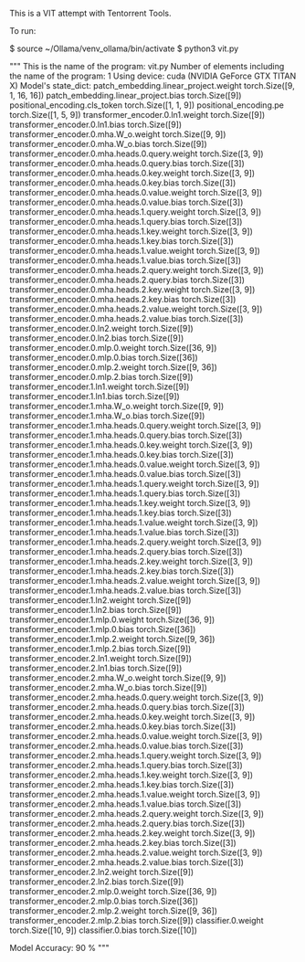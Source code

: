 This is a VIT attempt with Tentorrent Tools.

To run:

$ source ~/Ollama/venv_ollama/bin/activate
$ python3 vit.py  

"""
This is the name of the program: vit.py
Number of elements including the name of the program: 1
Using device:  cuda (NVIDIA GeForce GTX TITAN X)
Model's state_dict:
patch_embedding.linear_project.weight 	 torch.Size([9, 1, 16, 16])
patch_embedding.linear_project.bias 	 torch.Size([9])
positional_encoding.cls_token 	 torch.Size([1, 1, 9])
positional_encoding.pe 	 torch.Size([1, 5, 9])
transformer_encoder.0.ln1.weight 	 torch.Size([9])
transformer_encoder.0.ln1.bias 	 torch.Size([9])
transformer_encoder.0.mha.W_o.weight 	 torch.Size([9, 9])
transformer_encoder.0.mha.W_o.bias 	 torch.Size([9])
transformer_encoder.0.mha.heads.0.query.weight 	 torch.Size([3, 9])
transformer_encoder.0.mha.heads.0.query.bias 	 torch.Size([3])
transformer_encoder.0.mha.heads.0.key.weight 	 torch.Size([3, 9])
transformer_encoder.0.mha.heads.0.key.bias 	 torch.Size([3])
transformer_encoder.0.mha.heads.0.value.weight 	 torch.Size([3, 9])
transformer_encoder.0.mha.heads.0.value.bias 	 torch.Size([3])
transformer_encoder.0.mha.heads.1.query.weight 	 torch.Size([3, 9])
transformer_encoder.0.mha.heads.1.query.bias 	 torch.Size([3])
transformer_encoder.0.mha.heads.1.key.weight 	 torch.Size([3, 9])
transformer_encoder.0.mha.heads.1.key.bias 	 torch.Size([3])
transformer_encoder.0.mha.heads.1.value.weight 	 torch.Size([3, 9])
transformer_encoder.0.mha.heads.1.value.bias 	 torch.Size([3])
transformer_encoder.0.mha.heads.2.query.weight 	 torch.Size([3, 9])
transformer_encoder.0.mha.heads.2.query.bias 	 torch.Size([3])
transformer_encoder.0.mha.heads.2.key.weight 	 torch.Size([3, 9])
transformer_encoder.0.mha.heads.2.key.bias 	 torch.Size([3])
transformer_encoder.0.mha.heads.2.value.weight 	 torch.Size([3, 9])
transformer_encoder.0.mha.heads.2.value.bias 	 torch.Size([3])
transformer_encoder.0.ln2.weight 	 torch.Size([9])
transformer_encoder.0.ln2.bias 	 torch.Size([9])
transformer_encoder.0.mlp.0.weight 	 torch.Size([36, 9])
transformer_encoder.0.mlp.0.bias 	 torch.Size([36])
transformer_encoder.0.mlp.2.weight 	 torch.Size([9, 36])
transformer_encoder.0.mlp.2.bias 	 torch.Size([9])
transformer_encoder.1.ln1.weight 	 torch.Size([9])
transformer_encoder.1.ln1.bias 	 torch.Size([9])
transformer_encoder.1.mha.W_o.weight 	 torch.Size([9, 9])
transformer_encoder.1.mha.W_o.bias 	 torch.Size([9])
transformer_encoder.1.mha.heads.0.query.weight 	 torch.Size([3, 9])
transformer_encoder.1.mha.heads.0.query.bias 	 torch.Size([3])
transformer_encoder.1.mha.heads.0.key.weight 	 torch.Size([3, 9])
transformer_encoder.1.mha.heads.0.key.bias 	 torch.Size([3])
transformer_encoder.1.mha.heads.0.value.weight 	 torch.Size([3, 9])
transformer_encoder.1.mha.heads.0.value.bias 	 torch.Size([3])
transformer_encoder.1.mha.heads.1.query.weight 	 torch.Size([3, 9])
transformer_encoder.1.mha.heads.1.query.bias 	 torch.Size([3])
transformer_encoder.1.mha.heads.1.key.weight 	 torch.Size([3, 9])
transformer_encoder.1.mha.heads.1.key.bias 	 torch.Size([3])
transformer_encoder.1.mha.heads.1.value.weight 	 torch.Size([3, 9])
transformer_encoder.1.mha.heads.1.value.bias 	 torch.Size([3])
transformer_encoder.1.mha.heads.2.query.weight 	 torch.Size([3, 9])
transformer_encoder.1.mha.heads.2.query.bias 	 torch.Size([3])
transformer_encoder.1.mha.heads.2.key.weight 	 torch.Size([3, 9])
transformer_encoder.1.mha.heads.2.key.bias 	 torch.Size([3])
transformer_encoder.1.mha.heads.2.value.weight 	 torch.Size([3, 9])
transformer_encoder.1.mha.heads.2.value.bias 	 torch.Size([3])
transformer_encoder.1.ln2.weight 	 torch.Size([9])
transformer_encoder.1.ln2.bias 	 torch.Size([9])
transformer_encoder.1.mlp.0.weight 	 torch.Size([36, 9])
transformer_encoder.1.mlp.0.bias 	 torch.Size([36])
transformer_encoder.1.mlp.2.weight 	 torch.Size([9, 36])
transformer_encoder.1.mlp.2.bias 	 torch.Size([9])
transformer_encoder.2.ln1.weight 	 torch.Size([9])
transformer_encoder.2.ln1.bias 	 torch.Size([9])
transformer_encoder.2.mha.W_o.weight 	 torch.Size([9, 9])
transformer_encoder.2.mha.W_o.bias 	 torch.Size([9])
transformer_encoder.2.mha.heads.0.query.weight 	 torch.Size([3, 9])
transformer_encoder.2.mha.heads.0.query.bias 	 torch.Size([3])
transformer_encoder.2.mha.heads.0.key.weight 	 torch.Size([3, 9])
transformer_encoder.2.mha.heads.0.key.bias 	 torch.Size([3])
transformer_encoder.2.mha.heads.0.value.weight 	 torch.Size([3, 9])
transformer_encoder.2.mha.heads.0.value.bias 	 torch.Size([3])
transformer_encoder.2.mha.heads.1.query.weight 	 torch.Size([3, 9])
transformer_encoder.2.mha.heads.1.query.bias 	 torch.Size([3])
transformer_encoder.2.mha.heads.1.key.weight 	 torch.Size([3, 9])
transformer_encoder.2.mha.heads.1.key.bias 	 torch.Size([3])
transformer_encoder.2.mha.heads.1.value.weight 	 torch.Size([3, 9])
transformer_encoder.2.mha.heads.1.value.bias 	 torch.Size([3])
transformer_encoder.2.mha.heads.2.query.weight 	 torch.Size([3, 9])
transformer_encoder.2.mha.heads.2.query.bias 	 torch.Size([3])
transformer_encoder.2.mha.heads.2.key.weight 	 torch.Size([3, 9])
transformer_encoder.2.mha.heads.2.key.bias 	 torch.Size([3])
transformer_encoder.2.mha.heads.2.value.weight 	 torch.Size([3, 9])
transformer_encoder.2.mha.heads.2.value.bias 	 torch.Size([3])
transformer_encoder.2.ln2.weight 	 torch.Size([9])
transformer_encoder.2.ln2.bias 	 torch.Size([9])
transformer_encoder.2.mlp.0.weight 	 torch.Size([36, 9])
transformer_encoder.2.mlp.0.bias 	 torch.Size([36])
transformer_encoder.2.mlp.2.weight 	 torch.Size([9, 36])
transformer_encoder.2.mlp.2.bias 	 torch.Size([9])
classifier.0.weight 	 torch.Size([10, 9])
classifier.0.bias 	 torch.Size([10])

Model Accuracy: 90 %
"""
